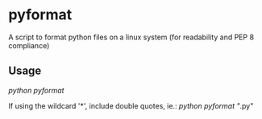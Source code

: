 # pyformat
A script to format python files on a linux system (for readability and PEP 8 compliance)

## Usage
*python pyformat <file>*

If using the wildcard '*', include double quotes, ie.:
*python pyformat "*.py"
